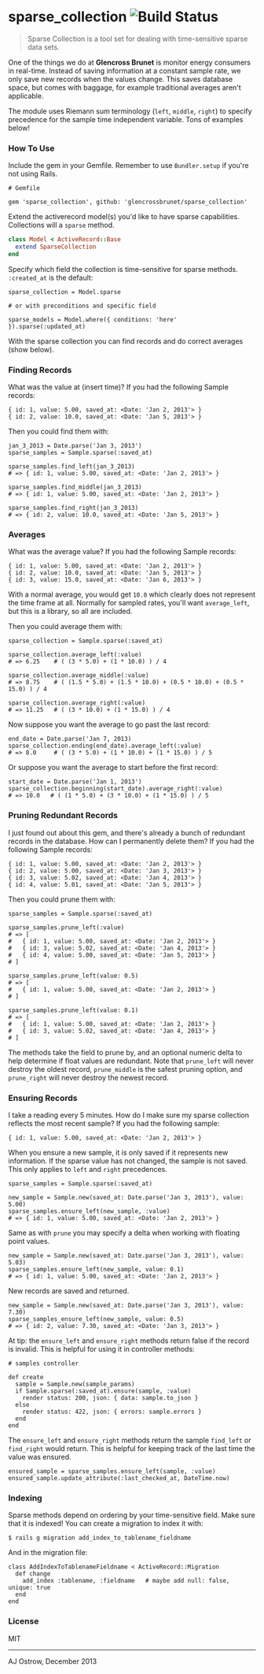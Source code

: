 # sparse_collection ![Build Status](https://travis-ci.org/glencrossbrunet/sparse_collection.png?branch=master)

> Sparse Collection is a tool set for dealing with time-sensitive sparse data sets. 

One of the things we do at **Glencross Brunet** is monitor energy consumers in real-time. Instead of saving information at a constant sample rate, we only save new records when the values change. This saves database space, but comes with baggage, for example traditional averages aren't applicable.

The module uses Riemann sum terminology (`left`, `middle`, `right`) to specify precedence for the sample time independent variable. Tons of examples below!

### How To Use

Include the gem in your Gemfile. Remember to use `Bundler.setup` if you're not using Rails. 

```
# Gemfile

gem 'sparse_collection', github: 'glencrossbrunet/sparse_collection'
```

Extend the activerecord model(s) you'd like to have sparse capabilities. Collections will a `sparse` method. 

```ruby
class Model < ActiveRecord::Base
  extend SparseCollection
end
```

Specify which field the collection is time-sensitive for sparse methods. `:created_at` is the default:

```
sparse_collection = Model.sparse

# or with preconditions and specific field

sparse_models = Model.where({ conditions: 'here' }).sparse(:updated_at)
```

With the sparse collection you can find records and do correct averages (show below).

### Finding Records

What was the value at (insert time)? If you had the following Sample records:

```
{ id: 1, value: 5.00, saved_at: <Date: 'Jan 2, 2013'> }
{ id: 2, value: 10.0, saved_at: <Date: 'Jan 5, 2013'> }
```

Then you could find them with:

```
jan_3_2013 = Date.parse('Jan 3, 2013')
sparse_samples = Sample.sparse(:saved_at)

sparse_samples.find_left(jan_3_2013)
# => { id: 1, value: 5.00, saved_at: <Date: 'Jan 2, 2013'> }

sparse_samples.find_middle(jan_3_2013)
# => { id: 1, value: 5.00, saved_at: <Date: 'Jan 2, 2013'> }

sparse_samples.find_right(jan_3_2013)
# => { id: 2, value: 10.0, saved_at: <Date: 'Jan 5, 2013'> }
```

### Averages

What was the average value? If you had the following Sample records:

```
{ id: 1, value: 5.00, saved_at: <Date: 'Jan 2, 2013'> }
{ id: 2, value: 10.0, saved_at: <Date: 'Jan 5, 2013'> }
{ id: 3, value: 15.0, saved_at: <Date: 'Jan 6, 2013'> }
```

With a normal average, you would get `10.0` which clearly does not represent the time frame at all. Normally for sampled rates, you'll want `average_left`, but this is a library, so all are included. 

Then you could average them with:

```
sparse_collection = Sample.sparse(:saved_at)

sparse_collection.average_left(:value)
# => 6.25    # ( (3 * 5.0) + (1 * 10.0) ) / 4

sparse_collection.average_middle(:value)
# => 8.75    # ( (1.5 * 5.0) + (1.5 * 10.0) + (0.5 * 10.0) + (0.5 * 15.0) ) / 4

sparse_collection.average_right(:value)
# => 11.25   # ( (3 * 10.0) + (1 * 15.0) ) / 4
```

Now suppose you want the average to go past the last record:

```
end_date = Date.parse('Jan 7, 2013)
sparse_collection.ending(end_date).average_left(:value)
# => 8.0     # ( (3 * 5.0) + (1 * 10.0) + (1 * 15.0) ) / 5
```

Or suppose you want the average to start before the first record:

```
start_date = Date.parse('Jan 1, 2013')
sparse_collection.beginning(start_date).average_right(:value)
# => 10.0   # ( (1 * 5.0) + (3 * 10.0) + (1 * 15.0) ) / 5
```

### Pruning Redundant Records

I just found out about this gem, and there's already a bunch of redundant records in the database. How can I permanently delete them? If you had the following Sample records:

```
{ id: 1, value: 5.00, saved_at: <Date: 'Jan 2, 2013'> }
{ id: 2, value: 5.00, saved_at: <Date: 'Jan 3, 2013'> }
{ id: 3, value: 5.02, saved_at: <Date: 'Jan 4, 2013'> }
{ id: 4, value: 5.01, saved_at: <Date: 'Jan 5, 2013'> }
```

Then you could prune them with:

```
sparse_samples = Sample.sparse(:saved_at)

sparse_samples.prune_left(:value)
# => [
#   { id: 1, value: 5.00, saved_at: <Date: 'Jan 2, 2013'> }
#   { id: 3, value: 5.02, saved_at: <Date: 'Jan 4, 2013'> }
#   { id: 4, value: 5.00, saved_at: <Date: 'Jan 5, 2013'> }
# ]

sparse_samples.prune_left(value: 0.5)
# => [
#   { id: 1, value: 5.00, saved_at: <Date: 'Jan 2, 2013'> }
# ]

sparse_samples.prune_left(value: 0.1)
# => [
#   { id: 1, value: 5.00, saved_at: <Date: 'Jan 2, 2013'> }
#   { id: 3, value: 5.02, saved_at: <Date: 'Jan 4, 2013'> }
# ]
```

The methods take the field to prune by, and an optional numeric delta to help determine if float values are redundant. Note that `prune_left` will never destroy the oldest record, `prune_middle` is the safest pruning option, and `prune_right` will never destroy the newest record. 

### Ensuring Records

I take a reading every 5 minutes. How do I make sure my sparse collection reflects the most recent sample? If you had the following sample:

```
{ id: 1, value: 5.00, saved_at: <Date: 'Jan 2, 2013'> }
```

When you ensure a new sample, it is only saved if it represents new information. If the sparse value has not changed, the sample is not saved. This only applies to `left` and `right` precedences. 

```
sparse_samples = Sample.sparse(:saved_at)

new_sample = Sample.new(saved_at: Date.parse('Jan 3, 2013'), value: 5.00)
sparse_samples.ensure_left(new_sample, :value)
# => { id: 1, value: 5.00, saved_at: <Date: 'Jan 2, 2013'> }
```

Same as with `prune` you may specify a delta when working with floating point values. 

```
new_sample = Sample.new(saved_at: Date.parse('Jan 3, 2013'), value: 5.03)
sparse_samples.ensure_left(new_sample, value: 0.1)
# => { id: 1, value: 5.00, saved_at: <Date: 'Jan 2, 2013'> }
```

New records are saved and returned.

```
new_sample = Sample.new(saved_at: Date.parse('Jan 3, 2013'), value: 7.30)
sparse_samples_ensure_left(new_sample, value: 0.5)
# => { id: 2, value: 7.30, saved_at: <Date: 'Jan 3, 2013'> }
```

At tip: the `ensure_left` and `ensure_right` methods return false if the record is invalid. This is helpful for using it in controller methods:

```
# samples controller

def create
  sample = Sample.new(sample_params)
  if Sample.sparse(:saved_at).ensure(sample, :value)
    render status: 200, json: { data: sample.to_json }
  else
    render status: 422, json: { errors: sample.errors }
  end
end
```

The `ensure_left` and `ensure_right` methods return the sample `find_left` or `find_right` would return. This is helpful for keeping track of the last time the value was ensured.

```
ensured_sample = sparse_samples.ensure_left(sample, :value)
ensured_sample.update_attribute(:last_checked_at, DateTime.now)
````

### Indexing

Sparse methods depend on ordering by your time-sensitive field. Make sure that it is indexed! You can create a migration to index it with:

```
$ rails g migration add_index_to_tablename_fieldname
```

And in the migration file:

```
class AddIndexToTablenameFieldname < ActiveRecord::Migration
  def change
    add_index :tablename, :fieldname   # maybe add null: false, unique: true
  end
end
```

### License

MIT

---

AJ Ostrow, December 2013